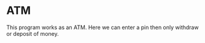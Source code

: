 # ATM
This program works as an ATM. Here  we can enter a pin then only withdraw or deposit of money.
